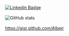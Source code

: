 [![Linkedin Badge](https://img.shields.io/badge/-LinkedIn-blue?style=flat-square&logo=Linkedin&logoColor=white&link=https://www.linkedin.com/in/albejr)](https://www.linkedin.com/in/albejr)
<br/><br/>
![GitHub stats](https://github-readme-stats.vercel.app/api?username=albejr&show_icons=true&hide=prs&theme=transparent)
<br/><br/>
https://gist.github.com/Albejr
